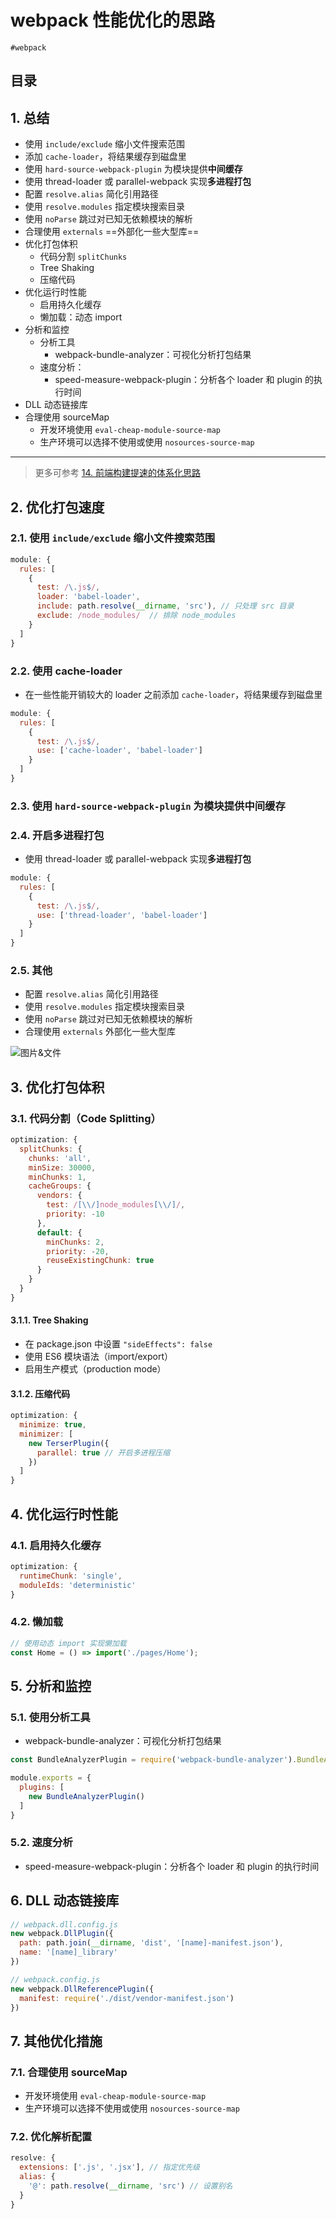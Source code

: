 
# webpack 性能优化的思路

`#webpack` 


## 目录
<!-- toc -->
 ## 1. 总结 

- 使用 `include/exclude` 缩小文件搜索范围
- 添加 `cache-loader`，将结果缓存到磁盘里
- 使用 `hard-source-webpack-plugin` 为模块提供**中间缓存**
- 使用 thread-loader 或 parallel-webpack 实现**多进程打包**
- 配置 `resolve.alias` 简化引用路径
- 使用 `resolve.modules` 指定模块搜索目录
- 使用 `noParse` 跳过对已知无依赖模块的解析
- 合理使用 `externals` ==外部化一些大型库==
- 优化打包体积
	- 代码分割 `splitChunks`
	- Tree Shaking
	- 压缩代码
- 优化运行时性能
	- 启用持久化缓存
	- 懒加载：动态 import
- 分析和监控
	- 分析工具
		- webpack-bundle-analyzer：可视化分析打包结果
	- 速度分析：
		- speed-measure-webpack-plugin：分析各个 loader 和 plugin 的执行时间
- DLL 动态链接库
- 合理使用 sourceMap
	- 开发环境使用 `eval-cheap-module-source-map`
	- 生产环境可以选择不使用或使用 `nosources-source-map`

---


> 更多可参考 [14.  前端构建提速的体系化思路](/post/NNGKpVrs.html)

## 2. 优化打包速度

### 2.1. 使用 `include/exclude` 缩小文件搜索范围

```javascript
module: {
  rules: [
    {
      test: /\.js$/,
      loader: 'babel-loader',
      include: path.resolve(__dirname, 'src'), // 只处理 src 目录
      exclude: /node_modules/  // 排除 node_modules
    }
  ]
}
```

### 2.2. 使用 cache-loader

- 在一些性能开销较大的 loader 之前添加 `cache-loader`，将结果缓存到磁盘里

```javascript
module: {
  rules: [
    {
      test: /\.js$/,
      use: ['cache-loader', 'babel-loader']
    }
  ]
}
```

### 2.3. 使用 `hard-source-webpack-plugin` 为模块提供**中间缓存**

### 2.4. 开启多进程打包

- 使用 thread-loader 或 parallel-webpack 实现**多进程打包**

```javascript
module: {
  rules: [
    {
      test: /\.js$/,
      use: ['thread-loader', 'babel-loader']
    }
  ]
}
```

### 2.5. 其他

- 配置 `resolve.alias` 简化引用路径
- 使用 `resolve.modules` 指定模块搜索目录
- 使用 `noParse` 跳过对已知无依赖模块的解析
- 合理使用 `externals` 外部化一些大型库

![图片&文件](./files/20241101-74.png)

## 3. 优化打包体积

### 3.1. 代码分割（Code Splitting）

```javascript hl:2
optimization: {
  splitChunks: {
    chunks: 'all',
    minSize: 30000,
    minChunks: 1,
    cacheGroups: {
      vendors: {
        test: /[\\/]node_modules[\\/]/,
        priority: -10
      },
      default: {
        minChunks: 2,
        priority: -20,
        reuseExistingChunk: true
      }
    }
  }
}
```

#### 3.1.1. Tree Shaking

- 在 package.json 中设置 `"sideEffects": false`
- 使用 ES6 模块语法（import/export）
- 启用生产模式（production mode）

#### 3.1.2. 压缩代码

```javascript
optimization: {
  minimize: true,
  minimizer: [
    new TerserPlugin({
      parallel: true // 开启多进程压缩
    })
  ]
}
```

## 4. 优化运行时性能

### 4.1. 启用持久化缓存

```javascript
optimization: {
  runtimeChunk: 'single',
  moduleIds: 'deterministic'
}
```

### 4.2. 懒加载

```javascript
// 使用动态 import 实现懒加载
const Home = () => import('./pages/Home');
```

## 5. 分析和监控

### 5.1. 使用分析工具

- webpack-bundle-analyzer：可视化分析打包结果
```javascript
const BundleAnalyzerPlugin = require('webpack-bundle-analyzer').BundleAnalyzerPlugin;

module.exports = {
  plugins: [
    new BundleAnalyzerPlugin()
  ]
}
```

### 5.2. 速度分析

- speed-measure-webpack-plugin：分析各个 loader 和 plugin 的执行时间

## 6. DLL 动态链接库

```javascript
// webpack.dll.config.js
new webpack.DllPlugin({
  path: path.join(__dirname, 'dist', '[name]-manifest.json'),
  name: '[name]_library'
})

// webpack.config.js
new webpack.DllReferencePlugin({
  manifest: require('./dist/vendor-manifest.json')
})
```

## 7. 其他优化措施

### 7.1. 合理使用 sourceMap

- 开发环境使用 `eval-cheap-module-source-map`
- 生产环境可以选择不使用或使用 `nosources-source-map`

### 7.2. 优化解析配置

```javascript
resolve: {
  extensions: ['.js', '.jsx'], // 指定优先级
  alias: {
    '@': path.resolve(__dirname, 'src') // 设置别名
  }
}
```

